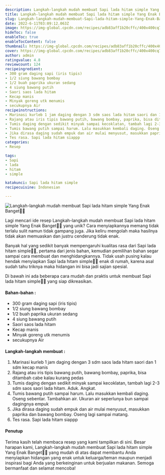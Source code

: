 ```yaml
---
description: Langkah-langkah mudah membuat Sapi lada hitam simple Yang Enak Banget"
title: Langkah-langkah mudah membuat Sapi lada hitam simple Yang Enak Banget
slug: Langkah-langkah-mudah-membuat-Sapi-lada-hitam-simple-Yang-Enak-Banget
date: 2022-6-11T03:09:12.063Z
image: https://img-global.cpcdn.com/recipes/adb83aff1b20cffc/400x400cq70/photo.jpg
hideToc: false
enableToc: true
enableTocContent: false
thumbnail: https://img-global.cpcdn.com/recipes/adb83aff1b20cffc/400x400cq70/photo.jpg
cover: https://img-global.cpcdn.com/recipes/adb83aff1b20cffc/400x400cq70/photo.jpg
author: admin
ratingvalue: 4.8
reviewcount: 124
recipeingredient:
- 300 gram daging sapi (iris tipis)
- 1/2 siung bawang bombay
- 1/2 buah paprika ukuran sedang
- 4 siung bawang putih
- Saori saos lada hitam
- Kecap manis
- Minyak goreng utk menumis
- secukupnya Air
recipeinstructions:
- Marinasi kurleb 1 jam daging dengan 3 sdm saos lada hitam saori dan 1 sdm kecap manis
- Rajang atau iris tipis bawang putih, bawang bombay, paprika, bisa ditambah cabe kalau kurang pedas
- Tumis daging dengan sedikit minyak sampai kecoklatan, tambah lagi 2-3 sdm saos saori lada hitam. Aduk. Angkat.
- Tumis bawang putih sampai harum. Lalu masukkan kembali daging. Oseng sebentar. Tambahkan air. Ukuran air seperlunya bun sampai dagingnya empuk
- Jika dirasa daging sudah empuk dan air mulai menyusut, masukkan paprika dan bawang bombay. Oseng lagi sampai matang.
- Tes rasa. Sapi lada hitam siappp
categories:
- Resep

tags:
- Sapi
- lada
- hitam
- simple

katakunci: Sapi lada hitam simple
recipecuisine: Indonesian

---
```


![Langkah-langkah mudah membuat Sapi lada hitam simple Yang Enak Banget👩‍🍳](https://img-global.cpcdn.com/recipes/adb83aff1b20cffc/400x400cq70/photo.jpg)

Lagi mencari ide resep Langkah-langkah mudah membuat Sapi lada hitam simple Yang Enak Banget👩‍🍳 yang unik? Cara menyiapkannya memang tidak terlalu sulit namun tidak gampang juga. Jika keliru mengolah maka hasilnya tidak akan memuaskan dan justru cenderung tidak enak.

Banyak hal yang sedikit banyak mempengaruhi kualitas rasa dari Sapi lada hitam simple👩‍🍳, pertama dari jenis bahan, kemudian pemilihan bahan segar sampai cara membuat dan menghidangkannya. Tidak usah pusing kalau hendak menyiapkan Sapi lada hitam simple👩‍🍳 enak di rumah, karena asal sudah tahu triknya maka hidangan ini bisa jadi sajian spesial.

Di bawah ini ada beberapa cara mudah dan praktis untuk membuat Sapi lada hitam simple👩‍🍳 yang siap dikreasikan.

<!--inarticleads1-->

#### Bahan-bahan :

- 300 gram daging sapi (iris tipis)
- 1/2 siung bawang bombay
- 1/2 buah paprika ukuran sedang
- 4 siung bawang putih
- Saori saos lada hitam
- Kecap manis
- Minyak goreng utk menumis
- secukupnya Air

<!--inarticleads2-->

#### Langkah-langkah membuat :

1. Marinasi kurleb 1 jam daging dengan 3 sdm saos lada hitam saori dan 1 sdm kecap manis
1. Rajang atau iris tipis bawang putih, bawang bombay, paprika, bisa ditambah cabe kalau kurang pedas
1. Tumis daging dengan sedikit minyak sampai kecoklatan, tambah lagi 2-3 sdm saos saori lada hitam. Aduk. Angkat.
1. Tumis bawang putih sampai harum. Lalu masukkan kembali daging. Oseng sebentar. Tambahkan air. Ukuran air seperlunya bun sampai dagingnya empuk
1. Jika dirasa daging sudah empuk dan air mulai menyusut, masukkan paprika dan bawang bombay. Oseng lagi sampai matang.
1. Tes rasa. Sapi lada hitam siappp

#### Penutup

Terima kasih telah membaca resep yang kami tampilkan di sini. Besar harapan kami, Langkah-langkah mudah membuat Sapi lada hitam simple Yang Enak Banget👩‍🍳 yang mudah di atas dapat membantu Anda menyiapkan hidangan yang enak untuk keluarga/teman maupun menjadi inspirasi bagi Anda yang berkeinginan untuk berjualan makanan. Semoga bermanfaat dan selamat mencoba!